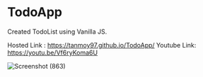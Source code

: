 # TodoApp
Created TodoList using Vanilla JS.

Hosted Link :  https://tanmoy97.github.io/TodoApp/
Youtube Link: https://youtu.be/Vf6ryKoma6U

![Screenshot (863)](https://user-images.githubusercontent.com/53449205/169706622-412156f3-c157-4cdb-a886-cdedc1952be7.png)

